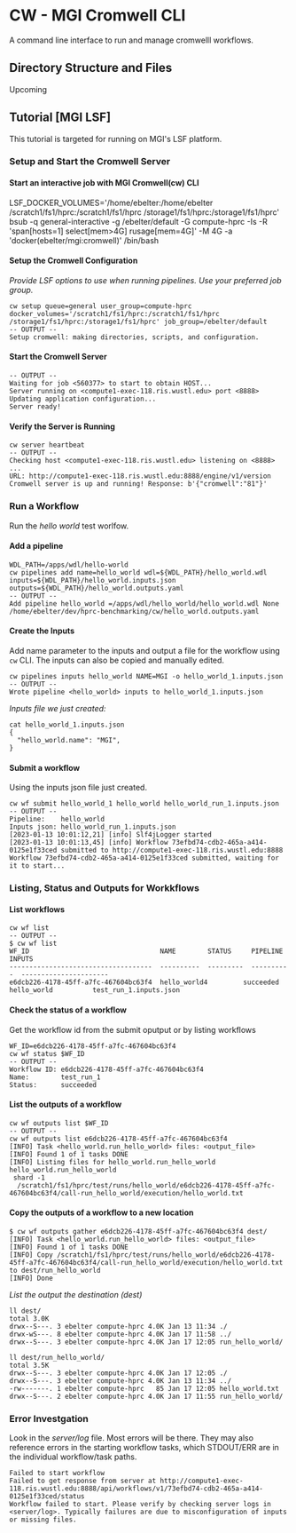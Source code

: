 # CW - MGI Cromwell CLI

A command line interface to run and manage cromwelll workflows.

## Directory Structure and Files 

Upcoming

## Tutorial [MGI LSF]

This tutorial is targeted for running on MGI's LSF platform.

### Setup and Start the Cromwell Server
#### Start an interactive job with MGI Cromwell(cw) CLI
LSF_DOCKER_VOLUMES='/home/ebelter:/home/ebelter /scratch1/fs1/hprc:/scratch1/fs1/hprc /storage1/fs1/hprc:/storage1/fs1/hprc' bsub -q general-interactive -g /ebelter/default -G compute-hprc -Is -R 'span[hosts=1] select[mem>4G] rusage[mem=4G]' -M 4G -a 'docker(ebelter/mgi:cromwell)' /bin/bash


#### Setup the Cromwell Configuration
_Provide LSF options to use when running pipelines. Use your preferred job group._
```
cw setup queue=general user_group=compute-hprc docker_volumes='/scratch1/fs1/hprc:/scratch1/fs1/hprc /storage1/fs1/hprc:/storage1/fs1/hprc' job_group=/ebelter/default
-- OUTPUT --
Setup cromwell: making directories, scripts, and configuration.
```

#### Start the Cromwell Server
```cw server start
-- OUTPUT --
Waiting for job <560377> to start to obtain HOST...
Server running on <compute1-exec-118.ris.wustl.edu> port <8888>
Updating application configuration...
Server ready!
```

#### Verify the Server is Running
```
cw server heartbeat
-- OUTPUT --
Checking host <compute1-exec-118.ris.wustl.edu> listening on <8888> ...
URL: http://compute1-exec-118.ris.wustl.edu:8888/engine/v1/version
Cromwell server is up and running! Response: b'{"cromwell":"81"}'
```

### Run a Workflow
Run the _hello world_ test worlfow.

#### Add a pipeline
```
WDL_PATH=/apps/wdl/hello-world
cw pipelines add name=hello_world wdl=${WDL_PATH}/hello_world.wdl inputs=${WDL_PATH}/hello_world.inputs.json outputs=${WDL_PATH}/hello_world.outputs.yaml
-- OUTPUT --
Add pipeline hello_world =/apps/wdl/hello_world/hello_world.wdl None /home/ebelter/dev/hprc-benchmarking/cw/hello_world.outputs.yaml
```

#### Create the Inputs
Add name parameter to the inputs and output a file for the workflow using `cw` CLI. The inputs can also be copied and manually edited.
```
cw pipelines inputs hello_world NAME=MGI -o hello_world_1.inputs.json
-- OUTPUT --
Wrote pipeline <hello_world> inputs to hello_world_1.inputs.json
```
_Inputs file we just created:_
```
cat hello_world_1.inputs.json
{
  "hello_world.name": "MGI",
}
```
#### Submit a workflow
Using the inputs json file just created.
```
cw wf submit hello_world_1 hello_world hello_world_run_1.inputs.json
-- OUTPUT --
Pipeline:    hello_world
Inputs json: hello_world_run_1.inputs.json
[2023-01-13 10:01:12,21] [info] Slf4jLogger started
[2023-01-13 10:01:13,45] [info] Workflow 73efbd74-cdb2-465a-a414-0125e1f33ced submitted to http://compute1-exec-118.ris.wustl.edu:8888
Workflow 73efbd74-cdb2-465a-a414-0125e1f33ced submitted, waiting for it to start...
```

### Listing, Status and Outputs for Workkflows
#### List workflows
```
cw wf list
-- OUTPUT --
$ cw wf list
WF_ID                                 NAME        STATUS     PIPELINE    INPUTS
------------------------------------  ----------  ---------  ----------  ----------------------
e6dcb226-4178-45ff-a7fc-467604bc63f4  hello_world4         succeeded  hello_world          test_run_1.inputs.json
```
#### Check the status of a workflow
Get the workflow id from the submit oputput or by listing workflows
```
WF_ID=e6dcb226-4178-45ff-a7fc-467604bc63f4
cw wf status $WF_ID
-- OUTPUT --
Workflow ID: e6dcb226-4178-45ff-a7fc-467604bc63f4
Name:        test_run_1
Status:      succeeded
```

#### List the outputs of a workflow
```
cw wf outputs list $WF_ID
-- OUTPUT --
cw wf outputs list e6dcb226-4178-45ff-a7fc-467604bc63f4
[INFO] Task <hello_world.run_hello_world> files: <output_file>
[INFO] Found 1 of 1 tasks DONE
[INFO] Listing files for hello_world.run_hello_world
hello_world.run_hello_world
 shard -1
  /scratch1/fs1/hprc/test/runs/hello_world/e6dcb226-4178-45ff-a7fc-467604bc63f4/call-run_hello_world/execution/hello_world.txt
```

#### Copy the outputs of a workflow to a new location
```
$ cw wf outputs gather e6dcb226-4178-45ff-a7fc-467604bc63f4 dest/
[INFO] Task <hello_world.run_hello_world> files: <output_file>
[INFO] Found 1 of 1 tasks DONE
[INFO] Copy /scratch1/fs1/hprc/test/runs/hello_world/e6dcb226-4178-45ff-a7fc-467604bc63f4/call-run_hello_world/execution/hello_world.txt to dest/run_hello_world
[INFO] Done
```

_List the output the destination (dest)_
```
ll dest/
total 3.0K
drwx--S---. 3 ebelter compute-hprc 4.0K Jan 13 11:34 ./
drwx-wS---. 8 ebelter compute-hprc 4.0K Jan 17 11:58 ../
drwx--S---. 3 ebelter compute-hprc 4.0K Jan 17 12:05 run_hello_world/

ll dest/run_hello_world/
total 3.5K
drwx--S---. 3 ebelter compute-hprc 4.0K Jan 17 12:05 ./
drwx--S---. 3 ebelter compute-hprc 4.0K Jan 13 11:34 ../
-rw-------. 1 ebelter compute-hprc   85 Jan 17 12:05 hello_world.txt
drwx--S---. 2 ebelter compute-hprc 4.0K Jan 17 11:55 run_hello_world/
```

### Error Investgation
Look in the _server/log_ file. Most errors will be there. They may also reference errors in the starting workflow tasks, which STDOUT/ERR are in the individual workflow/task paths.


```
Failed to start workflow
Failed to get response from server at http://compute1-exec-118.ris.wustl.edu:8888/api/workflows/v1/73efbd74-cdb2-465a-a414-0125e1f33ced/status
Workflow failed to start. Please verify by checking server logs in <server/log>. Typically failures are due to misconfiguration of inputs or missing files.
```
